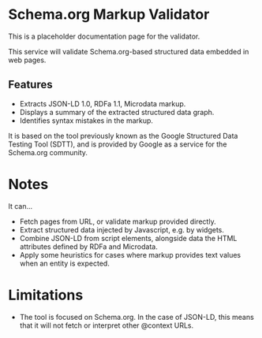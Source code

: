 
# Schema.org Markup Validator

This is a placeholder documentation page for the validator.

This service will validate Schema.org-based structured data embedded in web pages.

## Features

 * Extracts JSON-LD 1.0, RDFa 1.1, Microdata markup.
 * Displays a summary of the extracted structured data graph.
 * Identifies syntax mistakes in the markup.
 
It is based on the tool previously known as the Google Structured Data Testing Tool (SDTT), and is provided 
by Google as a service for the Schema.org community. 

# Notes

It can...

 * Fetch pages from URL, or validate markup provided directly.
 * Extract structured data injected by Javascript, e.g. by widgets.
 * Combine JSON-LD from script elements, alongside data the HTML attributes defined by RDFa and Microdata.
 * Apply some heuristics for cases where markup provides text values when an entity is expected.

# Limitations

 * The tool is focused on Schema.org. In the case of JSON-LD, this means that it will not fetch or interpret  other @context URLs.


